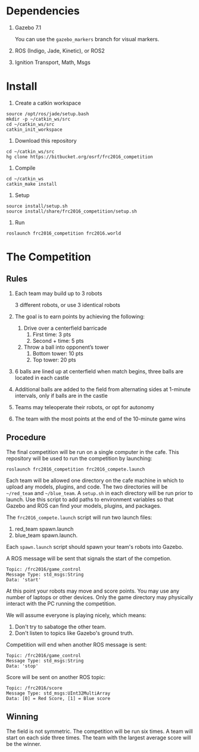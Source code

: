 # Dependencies

1. Gazebo 7.1

    You can use the `gazebo_markers` branch for visual markers.

1. ROS (Indigo, Jade, Kinetic), or ROS2

1. Ignition Transport, Math, Msgs

# Install

1. Create a catkin workspace


```
source /opt/ros/jade/setup.bash
mkdir -p ~/catkin_ws/src
cd ~/catkin_ws/src
catkin_init_workspace
```


1. Download this repository

```
cd ~/catkin_ws/src
hg clone https://bitbucket.org/osrf/frc2016_competition
```

1. Compile

```
cd ~/catkin_ws
catkin_make install
```

1. Setup

```
source install/setup.sh
source install/share/frc2016_competition/setup.sh
```

1. Run

```
roslaunch frc2016_competition frc2016.world
```

# The Competition

## Rules

1. Each team may build up to 3 robots

    3 different robots, or use 3 identical robots

1. The goal is to earn points by achieving the following:

    1. Drive over a centerfield barricade
        1. First time: 3 pts
        1. Second + time: 5 pts
    1. Throw a ball into opponent’s tower
        1. Bottom tower: 10 pts
        1. Top tower: 20 pts

1. 6 balls are lined up at centerfield when match begins, three balls are
   located in each castle

1. Additional balls are added to the field from alternating sides at
   1-minute intervals, only if balls are in the castle

1. Teams may teleoperate their robots, or opt for autonomy

1. The team with the most points at the end of the 10-minute game wins

## Procedure

The final competition will be run on a single computer in the cafe. This
repository will be used to run the competition by launching:

```
roslaunch frc2016_competition frc2016_compete.launch
```

Each team will be allowed one directory on the cafe machine in which to
upload any models, plugins, and code. The two directories will be
`~/red_team` and `~/blue_team`. A `setup.sh` in each directory will be run
prior to launch. Use this script to add paths to environment variables so
that Gazebo and ROS can find your models, plugins, and packages.


The `frc2016_compete.launch` script will run two launch files:

1. red_team spawn.launch
2. blue_team spawn.launch.

Each `spawn.launch` script should spawn your team's robots into Gazebo.


A ROS message will be sent that signals the start of the competion.

    Topic: /frc2016/game_control
    Message Type: std_msgs:String
    Data: 'start'

At this point your robots may move and score points. You may use any number
of laptops or other devices. Only the game directory may physically interact
with the PC running the competition.

We will assume everyone is playing nicely, which means:

1. Don't try to sabatoge the other team.
1. Don't listen to topics like Gazebo's ground truth.

Competition will end when another ROS message is sent:

    Topic: /frc2016/game_control
    Message Type: std_msgs:String
    Data: 'stop'

Score will be sent on another ROS topic:

    Topic: /frc2016/score
    Message Type: std_msgs:UInt32MultiArray
    Data: [0] = Red Score, [1] = Blue score 

## Winning

The field is not symmetric. The competition will be run six times. A team
will start on each side three times.  The team with the largest average
score will be the winner.